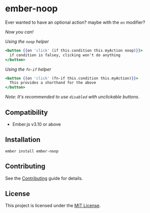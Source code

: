 ember-noop
==============================================================================

Ever wanted to have an optional action? maybe with the `on` modifier?

_Now you can!_


*Using the `noop` helper*
```hbs
<button {{on 'click' (if this.condition this.myAction noop)}}>
  if condition is falsey, clicking won't do anything
</button>
```

*Using the `fn-if` helper*
```hbs
<button {{on 'click' (fn-if this.condition this.myAction)}}>
  This provides a shorthand for the above
</button>
```


_Note: It's recommended to use `disabled` with unclickable buttons._

Compatibility
------------------------------------------------------------------------------

* Ember.js v3.10 or above


Installation
------------------------------------------------------------------------------

```
ember install ember-noop
```

Contributing
------------------------------------------------------------------------------

See the [Contributing](CONTRIBUTING.md) guide for details.


License
------------------------------------------------------------------------------

This project is licensed under the [MIT License](LICENSE.md).
